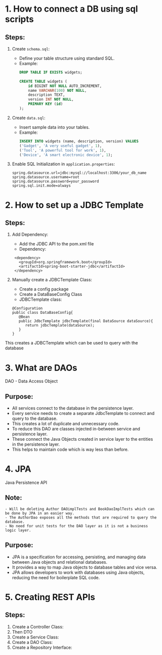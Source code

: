 # 1. How to connect a DB using sql scripts

## Steps:

1. Create `schema.sql`:
    - Define your table structure using standard SQL.
    - Example:
      ```sql
      DROP TABLE IF EXISTS widgets;
 
      CREATE TABLE widgets (
          id BIGINT NOT NULL AUTO_INCREMENT,
          name VARCHAR(100) NOT NULL,
          description TEXT,
          version INT NOT NULL,
          PRIMARY KEY (id)
      );
      ```

2. Create `data.sql`:
    - Insert sample data into your tables.
    - Example:
      ```sql
      INSERT INTO widgets (name, description, version) VALUES
      ('Gadget', 'A very useful gadget', 1),
      ('Tool', 'A powerful tool for work', 1),
      ('Device', 'A smart electronic device', 1);
      ```

3. Enable SQL Initialization in `application.properties`:
   ```properties
   spring.datasource.url=jdbc:mysql://localhost:3306/your_db_name
   spring.datasource.username=root
   spring.datasource.password=your_password
   spring.sql.init.mode=always
   ```

# 2. How to set up a JDBC Template

## Steps:

1. Add Dependency:
   - Add the JDBC API to the pom.xml file
   - Dependency:
   ```
    <dependency>
      <groupId>org.springframework.boot</groupId>
      <artifactId>spring-boot-starter-jdbc</artifactId>
    </dependency>
   ```
   
2. Manually create a JDBCTemplate Class:
   - Create a config package
   - Create a DataBaseConfig Class
   - JDBCTemplate class:
   ```
   @Configuration
   public class DataBaseConfig{
      @Bean
      public JdbcTemplate jdbcTemplate(final DataSource dataSource){
         return jdbcTemplate(dataSource);
      }
   }
   ```

This creates a JDBCTemplate which can be used to query with the database

# 3. What are DAOs

DAO - Data Access Object

## Purpose:
   - All services connect to the database in the persistence layer.
   - Every service needs to create a separate JdbcTemplate to connect and query to the database.
   - This creates a lot of duplicate and unnecessary code.
   - To reduce this DAO are classes injected in-between service and persistence layer.
   - These connect the Java Objects created in service layer to the entities in the persistence layer.
   - This helps to maintain code which is way less than before.

# 4. JPA
Java Persistence API

## Note:
    - Will be deleting Author DAOimplTests and BookDaoImplTests which can be done by JPA in an easier way.
    - The AuthorDao exposes all the methods that are required to query the database.
    - No need for unit tests for the DAO layer as it is not a business logic layer.

## Purpose:
   - JPA is a specification for accessing, persisting, and managing data between Java objects and relational databases.
   - It provides a way to map Java objects to database tables and vice versa.
   - JPA allows developers to work with databases using Java objects, reducing the need for boilerplate SQL code.

# 5. Creating REST APIs
## Steps:
1. Create a Controller Class:
2. Then DTO
3. Create a Service Class:
4. Create a DAO Class:
5. Create a Repository Interface: